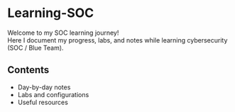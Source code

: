 # Learning-SOC
Welcome to my SOC learning journey!  
Here I document my progress, labs, and notes while learning cybersecurity (SOC / Blue Team).

## Contents
- Day-by-day notes
- Labs and configurations
- Useful resources
